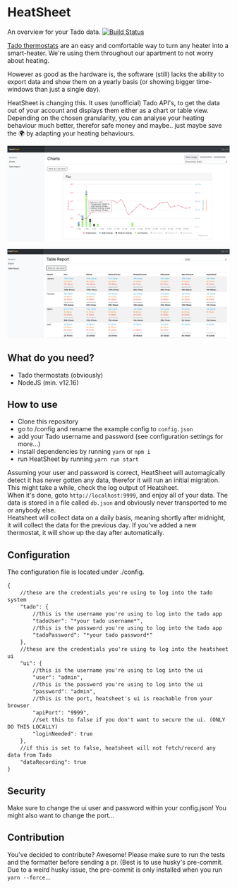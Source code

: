 # HeatSheet  

An overview for your Tado data.  [![Build Status](https://travis-ci.org/orangecoding/heatsheet.svg?branch=master)](https://travis-ci.org/orangecoding/heatsheet)
  
[Tado thermostats](https://www.tado.com/de-en/products/smart-radiator-starter-kit) are an easy and comfortable way to turn any heater into a smart-heater. We're using them throughout our apartment to not worry about heating.  

However as good as the hardware is, the software (still) lacks the ability to export data and show them on a yearly basis (or showing bigger time-windows than just a single day). 
  
HeatSheet is changing this. It uses (unofficial) Tado API's, to get the data out of your account and displays them either as a chart or table view. Depending on the chosen granularity, you can analyse your heating behaviour much better, therefor safe money and maybe.. just maybe save the :earth_africa: by adapting your heating behaviours. 
  
![Charts](/docs/chart_1.png "Charts")  
  
![Table](/docs/table_1.png "Table")  
  
  
## What do you need?  
- Tado thermostats (obviously)     
- NodeJS (min. v12.16)  
  
## How to use  
- Clone this repository  
- go to /config and rename the example config to `config.json`  
- add your Tado username and password (see configuration settings for more...)  
- install dependencies by running `yarn` or `npm i`  
- run HeatSheet by running `yarn run start`  
  
Assuming your user and password is correct, HeatSheet will automagically detect it has never gotten any data, therefor it will run an initial migration. This might take a while, check the log output of Heatsheet.   
When it's done, goto `http://localhost:9999`, and enjoy all of your data. The data is stored in a file called `db.json` and obviously never transported to me or anybody else.   
Heatsheet will collect data on a daily basis, meaning shortly after midnight, it will collect the data for the previous day. If you've added a new thermostat, it will show up the day after automatically.
  
## Configuration  
The configuration file is located under ./config.   
  
```  
{  
	//these are the credentials you're using to log into the tado system
	"tado": { 
		//this is the username you're using to log into the tado app
		"tadoUser": "*your tado username*", 
		//this is the password you're using to log into the tado app		
		"tadoPassword": "*your tado password*" 
	}, 
	//these are the credentials you're using to log into the heatsheet ui
	"ui": { 
		//this is the username you're using to log into the ui
		"user": "admin",  
		//this is the password you're using to log into the ui		
		"password": "admin", 
		//this is the port, heatsheet's ui is reachable from your browser
		"apiPort": "9999",  
		//set this to false if you don't want to secure the ui. (ONLY DO THIS LOCALLY)		
		"loginNeeded": true
	},
	//if this is set to false, heatsheet will not fetch/record any data from Tado
	"dataRecording": true
}  
```  
  
  ## Security
  Make sure to change the ui user and password within your config.json! You might also want to change the port...

## Contribution
You've decided to contribute? Awesome! Please make sure to run the tests and the formatter before sending a pr. (Best is to use husky's pre-commit. Due to a weird husky issue, the pre-commit is only installed when you run `yarn --force`... 
